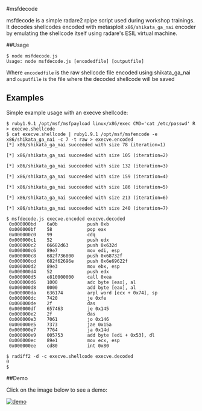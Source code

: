 #msfdecode

msfdecode is a simple radare2 rpipe script used during workshop trainings. It decodes shellcodes encoded with metasploit `x86/shikata_ga_nai` encoder by emulating the shellcode itself using radare's ESIL virtual machine.

##Usage
```
$ node msfdecode.js
Usage: node msfdecode.js [encodedfile] [outputfile]
```

Where `encodedfile` is the raw shellcode file encoded using shikata_ga_nai and `ouputfile` is the file where the decoded shellcode will be saved

## Examples

Simple example usage with an execve shellcode:
```
$ ruby1.9.1 /opt/msf/msfpayload linux/x86/exec CMD='cat /etc/passwd' R > execve.shellcode
$ cat execve.shellcode | ruby1.9.1 /opt/msf/msfencode -e x86/shikata_ga_nai -c 7 -t raw > execve.encoded
[*] x86/shikata_ga_nai succeeded with size 78 (iteration=1)

[*] x86/shikata_ga_nai succeeded with size 105 (iteration=2)

[*] x86/shikata_ga_nai succeeded with size 132 (iteration=3)

[*] x86/shikata_ga_nai succeeded with size 159 (iteration=4)

[*] x86/shikata_ga_nai succeeded with size 186 (iteration=5)

[*] x86/shikata_ga_nai succeeded with size 213 (iteration=6)

[*] x86/shikata_ga_nai succeeded with size 240 (iteration=7)

$ msfdecode.js execve.encoded execve.decoded
 0x000000bd    6a0b           push 0xb
 0x000000bf    58             pop eax
 0x000000c0    99             cdq
 0x000000c1    52             push edx
 0x000000c2    66682d63       push 0x632d
 0x000000c6    89e7           mov edi, esp
 0x000000c8    682f736800     push 0x68732f
 0x000000cd    682f62696e     push 0x6e69622f
 0x000000d2    89e3           mov ebx, esp
 0x000000d4    52             push edx
 0x000000d5    e810000000     call 0xea
 0x000000d6    1000           adc byte [eax], al
 0x000000d8    0000           add byte [eax], al
 0x000000da    636174         arpl word [ecx + 0x74], sp
 0x000000dc    7420           je 0xfe
 0x000000de    2f             das
 0x000000df    657463         je 0x145
 0x000000e2    2f             das
 0x000000e3    7061           jo 0x146
 0x000000e5    7373           jae 0x15a
 0x000000e7    7764           ja 0x14d
 0x000000e9    005753         add byte [edi + 0x53], dl
 0x000000ec    89e1           mov ecx, esp
 0x000000ee    cd80           int 0x80

$ radiff2 -d -c execve.shellcode execve.decoded
0
$
```

##Demo

Click on the image below to see a demo:

[![demo](http://nixgeneration.com/~jaime/misc/msfdecoder.png)](https://asciinema.org/a/26594)
